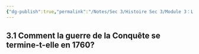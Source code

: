 ```yaml
---
{"dg-publish":true,"permalink":"/Notes/Sec 3/Histoire Sec 3/Module 3：La Conquête et le changement d'empire/3.1 Fin de la Guerre de la Conquête/"}
---
```



## 3.1 Comment la guerre de la Conquête se termine-t-elle en 1760?

